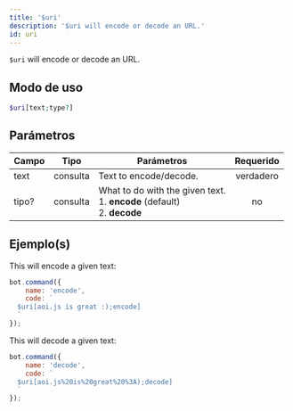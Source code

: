 ```yaml
---
title: '$uri'
description: '$uri will encode or decode an URL.'
id: uri
---
```


`$uri` will encode or decode an URL.

## Modo de uso

```php
$uri[text;type?]
```

## Parámetros

| Campo | Tipo     | Parámetros                                                                                      | Requerido |
| ----- | -------- | ----------------------------------------------------------------------------------------------- |:---------:|
| text  | consulta | Text to encode/decode.                                                                          | verdadero |
| tipo? | consulta | What to do with the given text. <br /> 1. **encode** (default) <br /> 2. **decode** |    no     |

## Ejemplo(s)

This will encode a given text:

```javascript
bot.command({
    name: 'encode',
    code: `
  $uri[aoi.js is great :);encode]
  `
});
```

This will decode a given text:

```javascript
bot.command({
    name: 'decode',
    code: `
  $uri[aoi.js%20is%20great%20%3A);decode]
  `
});
```
